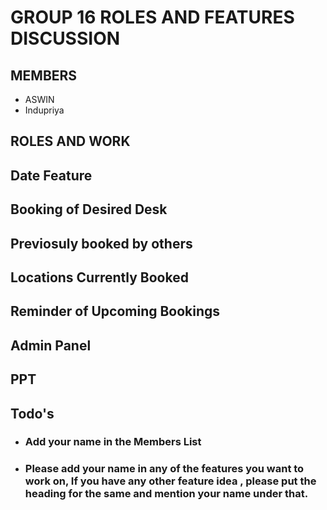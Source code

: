 # GROUP 16 ROLES AND FEATURES DISCUSSION

## MEMBERS 
- ASWIN
- Indupriya
## ROLES AND WORK

## Date Feature

## Booking of Desired Desk

## Previosuly booked by others

## Locations Currently Booked

## Reminder of Upcoming Bookings 

## Admin Panel

## PPT 

## Todo's

- ### Add your name in the Members List
- ### Please add your name in any of the features you want to work on, If you have any other feature idea , please put the heading for the same and mention your name under that. 
